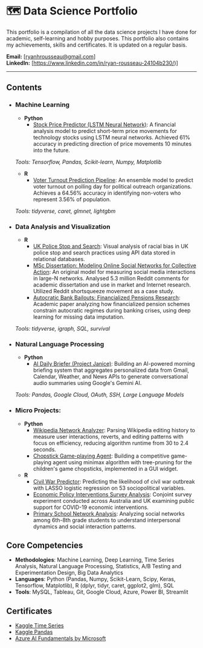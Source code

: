 # 🗺️ Data Science Portfolio

This portfolio is a compilation of all the data science projects I have done for academic, self-learning and hobby purposes. This portfolio also contains my achievements, skills and certificates. It is updated on a regular basis. 

**Email:** [ryanhrousseau@gmail.com]  
**LinkedIn:** [https://www.linkedin.com/in/ryan-rousseau-24104b230/)]  

<Add in a section for achievements when you have some achievements>

****
## Contents

- ### Machine Learning

    - __Python__
        - [Stock Price Predictor (LSTM Neural Network)](https://github.com/Ry-Rousseau/ds-portfolio/blob/main/LSTM-net-stock-predictor/README_NEW.md): A financial analysis model to predict short-term price movements for technology stocks using LSTM neural networks. Achieved 61% accuracy in predicting direction of price movements 10 minutes into the future.

	_Tools: Tensorflow, Pandas, Scikit-learn, Numpy, Matplotlib_

	- __R__
		- [Voter Turnout Prediction Pipeline](https://rpubs.com/ry_publisher_r/1321477): An ensemble model to predict voter turnout on polling day for political outreach organizations. Achieves a 64.56% accuracy in identifying non-voters who represent 3.56% of population.

    _Tools: tidyverse, caret, glmnet, lightgbm_

- ### Data Analysis and Visualization

    - __R__
        - [UK Police Stop and Search](https://rpubs.com/ry_publisher_r/uk_police_bias): Visual analysis of racial bias in UK police stop and search practices using API data stored in relational databases.
        - [MSc Dissertation: Modeling Online Social Networks for Collective Action](https://github.com/Ry-Rousseau/ds-portfolio/blob/main/reddit-network-model/README.md): An original model for measuring social media interactions in large-N networks. Analysed 5.3 million Reddit comments for academic dissertation and use in market and Internet research. Utilized Reddit shortsqueeze movement as a case study. 
        - [Autocratic Bank Bailouts: Financialized Pensions Research](https://github.com/Ry-Rousseau/academic-research/blob/main/bjps_non_dem_banking_crises/README.md): Academic paper analyzing how financialized pension schemes constrain autocratic regimes during banking crises, using deep learning for missing data imputation. 
    
    _Tools: tidyverse, igraph, SQL, survival_

- ### Natural Language Processing
    - __Python__
        - [AI Daily Briefer (Project Janice)](https://github.com/Ry-Rousseau/morning-brief): Building an AI-powered morning briefing system that aggregates personalized data from Gmail, Calendar, Weather, and News APIs to generate conversational audio summaries using Google's Gemini AI.

	_Tools: Pandas, Google Cloud, OAuth, SSH, Large Language Models_

- ### Micro Projects:

	- __Python__
		- [Wikipedia Network Analyzer](https://github.com/Ry-Rousseau/ds-portfolio/blob/main/wikipedia-network-analyzer/wiki_network_analyzer.ipynb): Parsing Wikipedia editing history to measure user interactions, reverts, and editing patterns with focus on efficiency, reducing algorithm runtime from 30 to 2.4 seconds.
		- [Chopstick Game-playing Agent](https://github.com/Ry-Rousseau/ds-portfolio/blob/main/chopstick-game-playing-agent/Chopsticks_Game_Agent.ipynb): Building a competitive game-playing agent using minimax algorithm with tree-pruning for the children's game chopsticks, implemented in a GUI widget.
    - __R__
		- [Civil War Predictor](https://rpubs.com/ry_publisher_r/lasso_civil_war_predictor): Predicting the likelihood of civil war outbreak with LASSO logistic regression on 53 sociopolitical variables.
        - [Economic Policy Interventions Survey Analysis](https://github.com/Ry-Rousseau/academic-research/tree/main/ejpr_econ_preferences): Conjoint survey experiment conducted across Australia and UK examining public support for COVID-19 economic interventions. 
        - [Primary School Network Analysis](https://rpubs.com/ry_publisher_r/education_network_analysis): Analyzing social networks among 6th-8th grade students to understand interpersonal dynamics and social interaction patterns.

## Core Competencies

- **Methodologies**: Machine Learning, Deep Learning, Time Series Analysis, Natural Language Processing, Statistics, A/B Testing and Experimentation Design, Big Data Analytics
- **Languages**: Python (Pandas, Numpy, Scikit-Learn, Scipy, Keras, Tensorflow, Matplotlib), R (dplyr, tidyr, caret, ggplot2, glm), SQL
- **Tools**: MySQL, Tableau, Git, Google Cloud, Azure, Power BI, Streamlit

## Certificates

- [Kaggle Time Series](https://www.kaggle.com/learn/certification/ryanrousseau/time-series)
- [Kaggle Pandas](https://www.kaggle.com/learn/certification/ryanrousseau/pandas)
- [Azure AI Fundamentals by Microsoft](https://www.credly.com/badges/5917b3f4-5ed9-4a10-94cc-6083177f0573/public_url)
